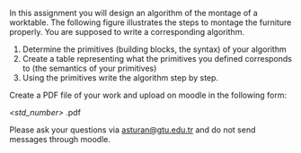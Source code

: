 

In this assignment you will design an algorithm of the montage of a worktable.
The following figure illustrates the steps to montage the furniture properly. You
are supposed to write a corresponding algorithm.

1. Determine the primitives (building blocks, the syntax) of your algorithm
2. Create a table representing what the primitives you defined corresponds to
    (the semantics of your primitives)
3. Using the primitives write the algorithm step by step.

Create a PDF file of your work and upload on moodle in the following form:

_<std_number>_ .pdf

Please ask your questions via asturan@gtu.edu.tr and do not send messages
through moodle.



